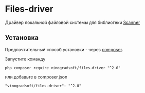 # Files-driver

Драйвер локальной файловой системы для библиотеки [Scanner](https://github.com/vinogradsoft/scanner)

Установка
---------

Предпочтительный способ установки - через [composer](http://getcomposer.org/download/).

Запустите команду

```
php composer require vinogradsoft/files-driver "^2.0"
```

или добавьте в composer.json

```
"vinogradsoft/files-driver": "^2.0"
```
